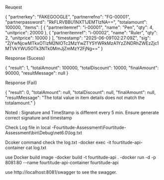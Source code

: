
Reuqest

{
  "partnerkey": "FAKEGOOGLE",
  "partnerrefno": "FG-00001",
  "partnerpassword": "RkFLRVBBU1NXT1JEMTIzNA==",
  "totalamount": 100000,
  "items": [
    {
      "partneritemref": "i-00001",
      "name": "Pen",
      "qty": 4,
      "unitprice": 20000
    },
    {
      "partneritemref": "i-00002",
      "name": "Ruler",
      "qty": 2,
      "unitprice": 10000
    }
  ],
  "timestamp": "2025-06-09T02:27:09Z",
  "sig": "ZjYwNjcwMTkxOTIzM2NlOTc2MzYwZTY5YWRkMzA1YzZiNDRhZWEzZjc1MTVkYWU5OTk3NTk0MmJjZmMzY2FjNg=="
}


Response (Sucess)

{
  "result": 1,
  "totalAmount": 100000,
  "totalDiscount": 10000,
  "finalAmount": 90000,
  "resultMessage": null
}

Response (Fail)

{
  "result": 0,
  "totalAmount": null,
  "totalDiscount": null,
  "finalAmount": null,
  "resultMessage": "The total value in item details does not match the totalamount."
}


Noted : Signature and TimeStamp is different every 5 min. Ensure generate correct signature and timestamp



Check Log file in local
-Fourtitude-Assessment\Fourtitude-Assessment\bin\Debug\net6.0\log.txt

Dcoker command check the log.txt
-docker exec -it fourtitude-api-container  cat log.txt



use Docker build image
-docker build -t fourtitude-api .
-docker run -d -p 8081:80 --name fourtitude-api-container fourtitude-api



use http://localhost:8081/swagger to see the swagger.
